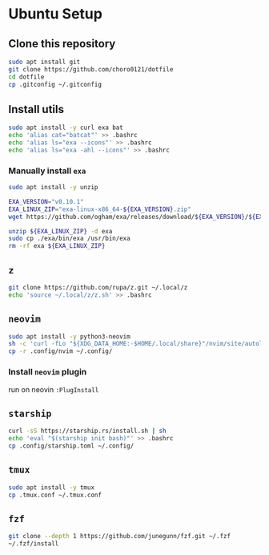
# Ubuntu Setup

## Clone this repository
```bash
sudo apt install git
git clone https://github.com/choro0121/dotfile
cd dotfile
cp .gitconfig ~/.gitconfig
```

## Install utils
```bash
sudo apt install -y curl exa bat
echo 'alias cat="batcat"' >> .bashrc
echo 'alias ls="exa --icons"' >> .bashrc
echo 'alias ls="exa -ahl --icons"' >> .bashrc
```

### Manually install `exa`
```bash
sudo apt install -y unzip

EXA_VERSION="v0.10.1"
EXA_LINUX_ZIP="exa-linux-x86_64-${EXA_VERSION}.zip"
wget https://github.com/ogham/exa/releases/download/${EXA_VERSION}/${EXA_LINUX_ZIP}

unzip ${EXA_LINUX_ZIP} -d exa
sudo cp ./exa/bin/exa /usr/bin/exa
rm -rf exa ${EXA_LINUX_ZIP}
```

## `z`
```bash
git clone https://github.com/rupa/z.git ~/.local/z
echo 'source ~/.local/z/z.sh' >> .bashrc
```

## `neovim`
```bash
sudo apt install -y python3-neovim
sh -c 'curl -fLo "${XDG_DATA_HOME:-$HOME/.local/share}"/nvim/site/autoload/plug.vim --create-dirs https://raw.githubusercontent.com/junegunn/vim-plug/master/plug.vim'
cp -r .config/nvim ~/.config/
```

### Install `neovim` plugin

run on neovin `:PlugInstall`

## `starship`
```bash
curl -sS https://starship.rs/install.sh | sh
echo 'eval "$(starship init bash)"' >> .bashrc
cp .config/starship.toml ~/.config/
```

## `tmux`
```bash
sudo apt install -y tmux
cp .tmux.conf ~/.tmux.conf
```

## `fzf`
```bash
git clone --depth 1 https://github.com/junegunn/fzf.git ~/.fzf
~/.fzf/install
```
